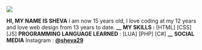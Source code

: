 ![](https://wddf19home.files.wordpress.com/2019/09/coding-freak.gif)

**HI, MY NAME IS SHEVA**
I am now 15 years old, I love coding at my 12 years and love web design from 13 years to date.
**__**
**MY SKILLS :** [HTML] [CSS] [JS]
**PROGRAMMING LANGUAGE LEARNED** : [LUA] [PHP] [C#]
**__**
**SOCIAL MEDIA**
Instagram : [__@sheva29__](https://www.instagram.com/_sheva29__/) 















